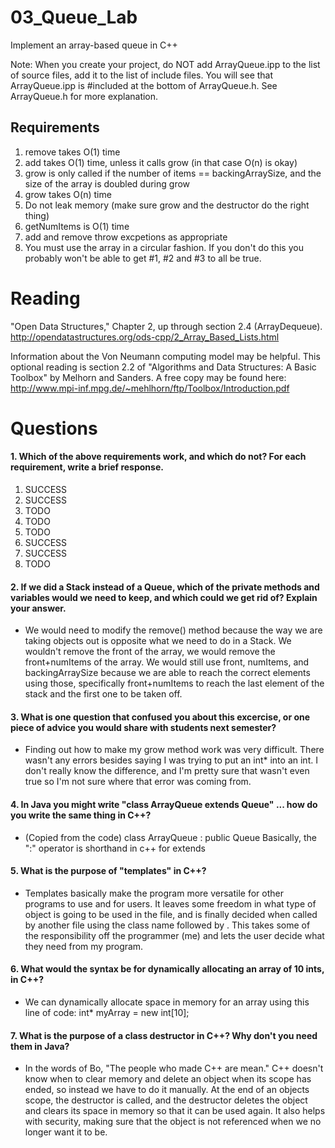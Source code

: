 03_Queue_Lab
============

Implement an array-based queue in C++

Note: When you create your project, do NOT add ArrayQueue.ipp to the list of source files, add it to the list of include files. You will see that ArrayQueue.ipp is #included at the bottom of ArrayQueue.h. See ArrayQueue.h for more explanation.

Requirements
------------

1. remove takes O(1) time
2. add takes O(1) time, unless it calls grow (in that case O(n) is okay)
3. grow is only called if the number of items == backingArraySize, and the size of the array is doubled during grow
4. grow takes O(n) time
5. Do not leak memory (make sure grow and the destructor do the right thing)
6. getNumItems is O(1) time
7. add and remove throw excpetions as appropriate
8. You must use the array in a circular fashion. If you don't do this you probably won't be able to get #1, #2 and #3 to all be true.

Reading
=======
"Open Data Structures," Chapter 2, up through section 2.4 (ArrayDequeue). http://opendatastructures.org/ods-cpp/2_Array_Based_Lists.html

Information about the Von Neumann computing model may be helpful. This optional reading is section 2.2 of "Algorithms and Data Structures: A Basic Toolbox" by Melhorn and Sanders. A free copy may be found here: http://www.mpi-inf.mpg.de/~mehlhorn/ftp/Toolbox/Introduction.pdf

Questions
=========

#### 1. Which of the above requirements work, and which do not? For each requirement, write a brief response.

1. SUCCESS
2. SUCCESS
3. TODO
4. TODO
5. TODO
6. SUCCESS
7. SUCCESS
8. TODO

#### 2. If we did a Stack instead of a Queue, which of the private methods and variables would we need to keep, and which could we get rid of? Explain your answer. 
  - We would need to modify the remove() method because the way we are taking objects out is opposite what we need to do in a Stack.  We wouldn't remove the front of the array, we would remove the front+numItems of the array.  We would still use front, numItems, and backingArraySize because we are able to reach the correct elements using those, specifically front+numItems to reach the last element of the stack and the first one to be taken off.

#### 3. What is one question that confused you about this excercise, or one piece of advice you would share with students next semester?
  - Finding out how to make my grow method work was very difficult.  There wasn't any errors besides saying I was trying to put an int* into an int.  I don't really know the difference, and I'm pretty sure that wasn't even true so I'm not sure where that error was coming from.

#### 4. In Java you might write "class ArrayQueue extends Queue" ... how do you write the same thing in C++?
  - (Copied from the code) class ArrayQueue : public Queue <T>
  Basically, the ":" operator is shorthand in c++ for extends

#### 5. What is the purpose of "templates" in C++?
  - Templates basically make the program more versatile for other programs to use and for users.  It leaves some freedom in what type of object is going to be used in the file, and is finally decided when called by another file using the class name followed by <variable type you want>.  This takes some of the responsibility off the programmer (me) and lets the user decide what they need from my program.

#### 6. What would the syntax be for dynamically allocating an array of 10 ints, in C++?
  - We can dynamically allocate space in memory for an array using this line of code:
  	int* myArray = new int[10];

#### 7. What is the purpose of a class destructor in C++? Why don't you need them in Java?
  - In the words of Bo, "The people who made C++ are mean."  C++ doesn't know when to clear memory and delete an object when its scope has ended, so instead we have to do it manually.  At the end of an objects scope, the destructor is called, and the destructor deletes the object and clears its space in memory so that it can be used again.  It also helps with security, making sure that the object is not referenced when we no longer want it to be.